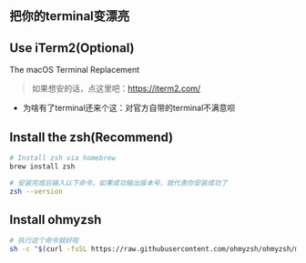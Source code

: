 把你的terminal变漂亮
---
## Use iTerm2(Optional)
The macOS Terminal Replacement

> 如果想安的话，点这里吧：https://iterm2.com/

- 为啥有了terminal还来个这：对官方自带的terminal不满意呗

## Install the zsh(Recommend)
```bash
# Install zsh via homebrew
brew install zsh

# 安装完成后输入以下命令，如果成功输出版本号，就代表你安装成功了
zsh --version
```

## Install ohmyzsh
```bash
# 执行这个命令就好啦
sh -c "$(curl -fsSL https://raw.githubusercontent.com/ohmyzsh/ohmyzsh/master/tools/install.sh)"
```